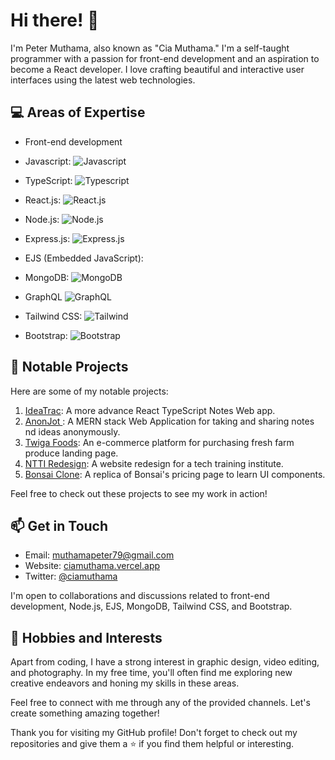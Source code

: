 # Hi there! 👋

I'm Peter Muthama, also known as "Cia Muthama." I'm a self-taught programmer with a passion for front-end development and an aspiration to become a React developer. I love crafting beautiful and interactive user interfaces using the latest web technologies.

## 💻 Areas of Expertise

- Front-end development
  
- Javascript:
![Javascript](https://upload.wikimedia.org/wikipedia/commons/thumb/9/99/Unofficial_JavaScript_logo_2.svg/24px-Unofficial_JavaScript_logo_2.svg.png)

- TypeScript:
![Typescript](https://upload.wikimedia.org/wikipedia/commons/thumb/4/4c/Typescript_logo_2020.svg/24px-Typescript_logo_2020.svg.png)
 
- React.js:
![React.js](https://upload.wikimedia.org/wikipedia/commons/thumb/a/a7/React-icon.svg/24px-React-icon.svg.png)

- Node.js:
![Node.js](https://upload.wikimedia.org/wikipedia/commons/thumb/d/d9/Node.js_logo.svg/24px-Node.js_logo.svg.png)

- Express.js:
![Express.js](https://upload.wikimedia.org/wikipedia/commons/thumb/6/64/Expressjs.png/24px-Expressjs.png)

- EJS (Embedded JavaScript):

- MongoDB:
![MongoDB](https://upload.wikimedia.org/wikipedia/commons/thumb/9/93/MongoDB_Logo.svg/24px-MongoDB_Logo.svg.png)

- GraphQL
![GraphQL](https://upload.wikimedia.org/wikipedia/commons/thumb/1/17/GraphQL_Logo.svg/24px-GraphQL_Logo.svg.png)

- Tailwind CSS:
![Tailwind](https://upload.wikimedia.org/wikipedia/commons/thumb/d/d5/Tailwind_CSS_Logo.svg/24px-Tailwind_CSS_Logo.svg.png)

- Bootstrap:
![Bootstrap](https://upload.wikimedia.org/wikipedia/commons/thumb/b/b2/Bootstrap_logo.svg/24px-Bootstrap_logo.svg.png)



## 🌟 Notable Projects

Here are some of my notable projects:

1. [IdeaTrac](https://ideatrac.vercel.app/): A more advance React TypeScript Notes Web app. 
2. [AnonJot ](https://anonjot.vercel.app/): A MERN stack Web Application for taking and sharing notes nd ideas anonymously. 
3. [Twiga Foods](https://twiga-foods.vercel.app/): An e-commerce platform for purchasing fresh farm produce landing page.
4. [NTTI Redesign](https://ntti-redesign.vercel.app/): A website redesign for a tech training institute.
5. [Bonsai Clone](https://bonsai-clone.vercel.app/): A replica of Bonsai's pricing page to learn UI components.

Feel free to check out these projects to see my work in action!

## 📫 Get in Touch

- Email: muthamapeter79@gmail.com
- Website: [ciamuthama.vercel.app](http://ciamuthama.vercel.app)
- Twitter: [@ciamuthama](https://twitter.com/ciamuthama)

I'm open to collaborations and discussions related to front-end development, Node.js, EJS, MongoDB, Tailwind CSS, and Bootstrap.

## 🎨 Hobbies and Interests

Apart from coding, I have a strong interest in graphic design, video editing, and photography. In my free time, you'll often find me exploring new creative endeavors and honing my skills in these areas.

Feel free to connect with me through any of the provided channels. Let's create something amazing together!

Thank you for visiting my GitHub profile! Don't forget to check out my repositories and give them a ⭐️ if you find them helpful or interesting.
